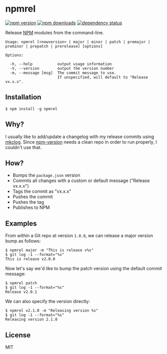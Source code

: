 # npmrel

[![npm version](https://img.shields.io/npm/v/npmrel.svg?style=flat-square)](https://www.npmjs.com/package/npmrel)
[![npm downloads](https://img.shields.io/npm/dm/npmrel.svg?style=flat-square)](https://www.npmjs.com/package/npmrel)
[![dependency status](https://david-dm.org/tanem/npmrel.svg?style=flat-square)](https://david-dm.org/tanem/npmrel)

Release [NPM](https://www.npmjs.org/) modules from the command-line.

```
Usage: npmrel [<newversion> | major | minor | patch | premajor | preminor | prepatch | prerelease] [options]

Options:

  -h, --help           output usage information
  -V, --version        output the version number
  -m, --message [msg]  The commit message to use.
                       If unspecified, will default to "Release vx.x.x".
```

## Installation

```
$ npm install -g npmrel
```

## Why?

I usually like to add/update a changelog with my release commits using [mkclog](https://www.npmjs.org/package/mkclog). Since [npm-version](https://www.npmjs.org/doc/cli/npm-version.html) needs a clean repo in order to run properly, I couldn't use that. 

## How?

 * Bumps the `package.json` version
 * Commits all changes with a custom or default message ("Release vx.x.x")
 * Tags the commit as "vx.x.x"
 * Pushes the commit
 * Pushes the tag
 * Publishes to NPM

## Examples

From within a Git repo at version `1.0.0`, we can release a major version bump as follows:

```
$ npmrel major -m "This is release v%s"
$ git log -1 --format="%s"
This is release v2.0.0
```

Now let's say we'd like to bump the patch version using the default commit message:

```
$ npmrel patch
$ git log -1 --format="%s"
Release v2.0.1
```

We can also specify the version directly:

```
$ npmrel v2.1.0 -m "Releasing version %s"
$ git log -1 --format="%s"
Releasing version 2.1.0
```

## License

MIT